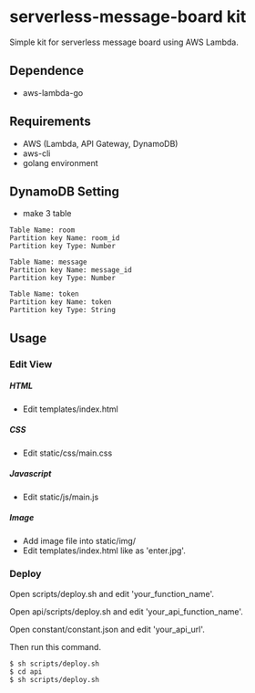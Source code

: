 # serverless-message-board kit
Simple kit for serverless message board using AWS Lambda.


## Dependence
- aws-lambda-go


## Requirements
- AWS (Lambda, API Gateway, DynamoDB)
- aws-cli
- golang environment


## DynamoDB Setting
- make 3 table
```
Table Name: room
Partition key Name: room_id
Partition key Type: Number

Table Name: message
Partition key Name: message_id
Partition key Type: Number

Table Name: token
Partition key Name: token
Partition key Type: String
```


## Usage

### Edit View
##### HTML
- Edit templates/index.html

##### CSS
- Edit static/css/main.css

##### Javascript
- Edit static/js/main.js

##### Image
- Add image file into static/img/
- Edit templates/index.html like as 'enter.jpg'.

### Deploy
Open scripts/deploy.sh and edit 'your_function_name'.

Open api/scripts/deploy.sh and edit 'your_api_function_name'.

Open constant/constant.json and edit 'your_api_url'.


Then run this command.

```
$ sh scripts/deploy.sh
$ cd api
$ sh scripts/deploy.sh
```
